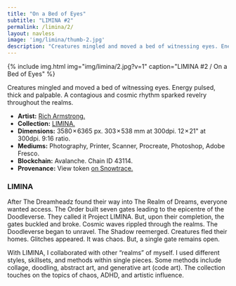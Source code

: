 ```yaml
---
title: "On a Bed of Eyes"
subtitle: "LIMINA #2"
permalink: /limina/2/
layout: navless
image: 'img/limina/thumb-2.jpg'
description: "Creatures mingled and moved a bed of witnessing eyes. Energy pulsed, thick and palpable. A contagious and cosmic rhythm sparked revelry throughout the realms."
---
```

{% include img.html img="img/limina/2.jpg?v=1" caption="LIMINA #2 / On a Bed of Eyes" %}

Creatures mingled and moved a bed of witnessing eyes. Energy pulsed, thick and palpable. A contagious and cosmic rhythm sparked revelry throughout the realms.

- **Artist:** [Rich Armstrong.](https://www.richarmstrong.net)
- **Collection:** [LIMINA.](https://www.richarmstrong.net/limina)
- **Dimensions:** 3580 × 6365 px. 303 × 538 mm at 300dpi. 12 × 21" at 300dpi. 9:16 ratio.
- **Mediums:** Photography, Printer, Scanner, Procreate, Photoshop, Adobe Fresco.
- **Blockchain:** Avalanche. Chain ID 43114.
- **Provenance:** View token [on Snowtrace.](https://snowtrace.io/nft/0xE83DB7fA84Ca2D12B4dcb126659CC09d28F67931/2?chainId=43114)

### LIMINA
After The Dreamheadz found their way into The Realm of Dreams, everyone wanted access. The Order built seven gates leading to the epicentre of the Doodleverse. They called it Project LIMINA. But, upon their completion, the gates buckled and broke. Cosmic waves rippled through the realms. The Doodleverse began to unravel. The Shadow reemerged. Creatures fled their homes. Glitches appeared. It was chaos. But, a single gate remains open.

With LIMINA, I collaborated with other “realms” of myself. I used different styles, skillsets, and methods within single pieces. Some methods include collage, doodling, abstract art, and generative art (code art). The collection touches on the topics of chaos, ADHD, and artistic influence.
